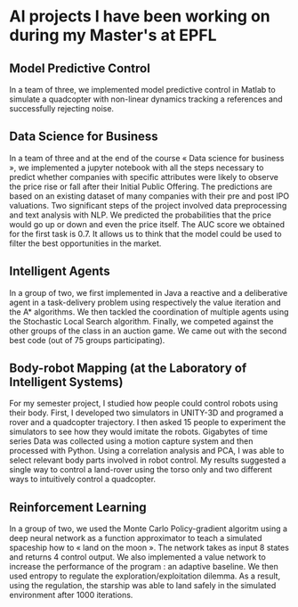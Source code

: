 # AI projects I have been working on during my Master's at EPFL

## Model Predictive Control
In a team of three, we implemented model predictive control in Matlab to simulate a quadcopter with non-linear dynamics tracking a references and successfully rejecting noise.

## Data Science for Business
In a team of three and at the end of the course « Data science for business », we implemented a
jupyter notebook with all the steps necessary to predict whether companies with specific attributes were likely to observe the price rise or fall after their Initial Public Offering. The predictions are based on an existing dataset of many companies with their pre and post IPO valuations. Two significant steps of the project involved data preprocessing and text analysis with NLP. We predicted the probabilities that the price would go up or down and even the price itself. The AUC score we obtained for the first task is 0.7. It allows us to think that the model could be used to filter the best opportunities in the market.

## Intelligent Agents
In a group of two, we first implemented in Java a reactive and a deliberative agent in a task-delivery problem using respectively the value iteration and the A* algorithms. We then tackled the coordination of multiple agents using the Stochastic Local Search algorithm. Finally, we competed against the other groups of the class in an auction game. We came out with the second best code (out of 75 groups participating).

## Body-robot Mapping (at the Laboratory of Intelligent Systems)
For my semester project, I studied how people could control robots using their body. First, I developed
two simulators in UNITY-3D and programed a rover and a quadcopter trajectory. I then asked 15 people to experiment the simulators to see how they would imitate the robots. Gigabytes of time series Data was collected using a motion capture system and then processed with Python. Using a correlation analysis and PCA, I was able to select relevant body parts involved in robot control. My results suggested a single way to control a land-rover using the torso only and two different ways to intuitively control a quadcopter.

## Reinforcement Learning
In a group of two, we used the Monte Carlo Policy-gradient algoritm using a deep neural network as a function approximator to teach a simulated spaceship how to « land on the moon ». The network takes as input 8 states and returns 4 control output. We also implemented a value network to increase the performance of the program : an adaptive baseline. We then used entropy to regulate the exploration/exploitation dilemma. As a result, using the regulation, the starship was able to land safely in the simulated environment after 1000 iterations.
